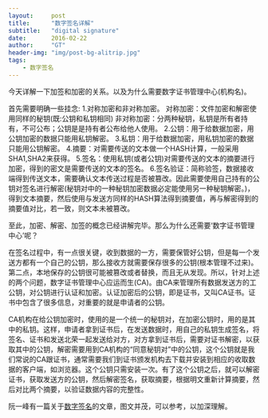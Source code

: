 ```yaml
---
layout:     post
title:      "数字签名详解"
subtitle:   "digital signature"
date:       2016-02-22
author:     "GT"
header-img: "img/post-bg-alitrip.jpg"
tags:
    - 数字签名
---
```

<div id="top"></div>
今天详解一下加签和加密的关系。以及为什么需要数字证书管理中心(机构名)。

首先需要明确一些挂念:
1.对称加密和非对称加密。
  对称加密：文件加密和解密使用同样的秘钥(既:公钥和私钥相同)
  非对称加密：分两种秘钥，私钥是所有者持有，不可公布；公钥是是持有者公布给他人使用。
2.公钥：用于给数据加密，用公钥加密的数据只能用私钥解密。
3.私钥：用于给数据加密，用私钥加密的数据只能用公钥解密。
4.摘要：对需要传送的文本做一个HASH计算，一般采用SHA1,SHA2来获得。
5.签名：使用私钥(或者公钥)对需要传送的文本的摘要进行加密，得到的密文是需要传送的文本的签名。
6.签名验证：简称验签，数据接收端得到传送文本，需要确认文本传送过程是否被篡改。因此需要使用自己持有的公钥对签名进行解密(秘钥对中的一种秘钥加密数据必定能使用另一种秘钥解密。)，得到文本摘要，然后使用与发送方同样的HASH算法得到摘要值，再与解密得到的摘要值对比，若一致，则文本未被篡改。

至此，加密、解密、加签的概念已经讲解完毕。那么为什么还需要‘数字证书管理中心’呢？

在签名过程中，有一点很关键，收到数据的一方，需要保管好公钥，但是每一个发送方都有一个自己的公钥，那么接收方就需要保存很多的公钥(根本管理不过来)。第二点，本地保存的公钥很可能被篡改或者替换，而且无从发现。所以，针对上述的两个问题，数字证书管理中心应运而生(CA)。由CA来管理所有数据发送方的工公钥，对公钥进行认证和加密。认证加密后的公钥，即是证书，又叫CA证书。证书中包含了很多信息，对重要的就是申请者的公钥。

CA机构在给公钥加密时，使用的是一个统一的秘钥对，在加密公钥时，用的是其中的私钥。这样，申请者拿到证书后，在发送数据时，用自己的私钥生成签名，将签名、证书和发送北荣一起发送给对方，对方拿到证书后，需要对证书解密，以获取其中的公钥，解密需要用到CA机构的“同意秘钥对”中的公钥，这个公钥就是我们常说的CA跟证书，通常需要我们到证书颁发机构去下载并安装到相应的收取数据的客户端，如浏览器。这个公钥只需安装一次。有了这个公钥之后，就可以解密证书，获取发送方的公钥，然后解密签名，获取摘要，根据明文重新计算摘要，然后对比两个摘要，以验证数据内容的完整性。

阮一峰有一篇关于[数字签名]("http://www.ruanyifeng.com/blog/2011/08/what_is_a_digital_signature.html")的文章，图文并茂，可以参考，以加深理解。






<div id="footer"></div>

